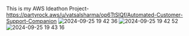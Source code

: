This is my AWS Ideathon Project- https://partyrock.aws/u/vatsalsharma/op6TtSlQf/Automated-Customer-Support-Companion
![2024-09-25 19 42 36](https://github.com/user-attachments/assets/cd984ca3-b926-4e73-9d12-8bce753be37f)
![2024-09-25 19 42 52](https://github.com/user-attachments/assets/4edae7a4-0af5-4de4-9785-0c13624eb625)
![2024-09-25 19 43 16](https://github.com/user-attachments/assets/526df7a9-492e-4556-bf8c-6d85789ed12c)


